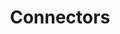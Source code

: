 ---
layout: connectorsAll
title: "Connectors"
collection: connectors
permalink: /connectors/
author_profile: false
mastheadNavItem: Connectors
---